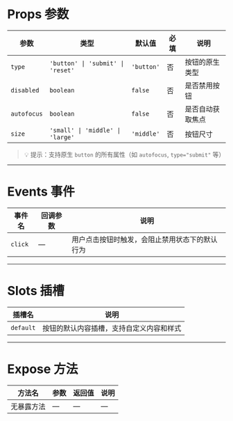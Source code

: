 # Props 参数

| 参数         | 类型                                                          | 默认值         | 必填 | 说明         |
|------------|-------------------------------------------------------------|-------------|----|------------|
| `type`     | `'button' \| 'submit' \| 'reset'`                           | `'button'`  | 否  | 按钮的原生类型   |
| `disabled` | `boolean`                                                   | `false`     | 否  | 是否禁用按钮     |
| `autofocus`| `boolean`                                                   | `false`     | 否  | 是否自动获取焦点  |
| `size`     | `'small' \| 'middle' \| 'large'`                            | `'middle'`  | 否  | 按钮尺寸       |

> 💡 提示：支持原生 `button` 的所有属性（如 `autofocus`, `type="submit"` 等）

---

# Events 事件

| 事件名      | 回调参数 | 说明         |
|----------|------|------------|
| `click`  | —    | 用户点击按钮时触发，会阻止禁用状态下的默认行为 |

---

# Slots 插槽

| 插槽名       | 说明         |
|-----------|------------|
| `default` | 按钮的默认内容插槽，支持自定义内容和样式 |

---

# Expose 方法

| 方法名 | 参数 | 返回值 | 说明 |
|------|----|-----|----|
| 无暴露方法 | —  | —   | —  |